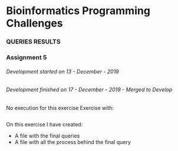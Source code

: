 Bioinformatics Programming Challenges
=====



### **QUERIES RESULTS**


### **Assignment 5**
###### Development started on 13 - December - 2019
###### Development finished on 17 - December - 2019 -  Merged to Develop

No execution for this exercise Exercise with:

```

```
On this exercise I have created:
- A file with the final queries
- A file with all the process behind the final query


